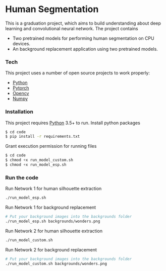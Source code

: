 # Human Segmentation

This is a graduation project, which aims to build understanding about deep learning and convolutional neural network. The project contains
  - Two pretrained models for performing human segmentation on CPU devices.
  - An background replacement application using two pretrained models.

### Tech

This project uses a number of open source projects to work properly:

* [Python](https://www.python.org/)
* [Pytorch](https://pytorch.org/)
* [Opencv](https://opencv.org/)
* [Numpy](https://www.numpy.org/)

### Installation

This project requires [Python](https://www.python.org/) 3.5+ to run.
Install python packages
```sh
$ cd code
$ pip install -r requirements.txt
```
Grant execution permission for running files
```s
$ cd code
$ chmod +x run_model_custom.sh
$ chmod +x run_model_esp.sh
```

### Run the code
Run Network 1 for human silhouette extraction
```sh
./run_model_esp.sh
```
Run Network 1 for background replacement
```sh
# Put your background images into the backgrounds folder
./run_model_esp.sh backgrounds/wonders.png 
```
Run Network 2 for human silhouette extraction
```sh
./run_model_custom.sh
```
Run Network 2 for background replacement
```sh
# Put your background images into the backgrounds folder
./run_model_custom.sh backgrounds/wonders.png 
```


